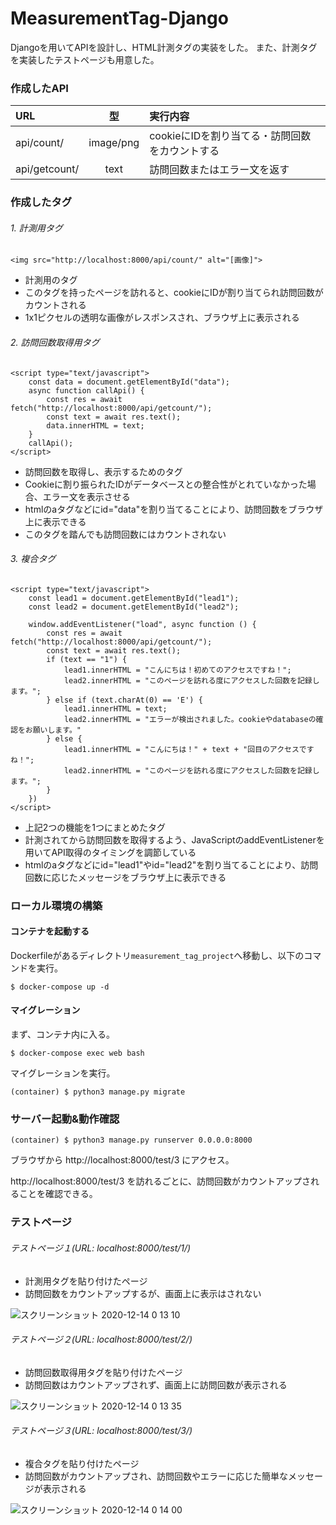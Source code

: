 # MeasurementTag-Django
Djangoを用いてAPIを設計し、HTML計測タグの実装をした。
また、計測タグを実装したテストページも用意した。

### 作成したAPI
| URL | 型 | 実行内容 |
|:------------|:-------:|:----------|
| api/count/ | image/png | cookieにIDを割り当てる・訪問回数をカウントする |
| api/getcount/ | text | 訪問回数またはエラー文を返す |

### 作成したタグ
###### 1. 計測用タグ
```<img src="http://localhost:8000/api/count/" alt="[画像]">```
- 計測用のタグ
- このタグを持ったページを訪れると、cookieにIDが割り当てられ訪問回数がカウントされる
- 1x1ピクセルの透明な画像がレスポンスされ、ブラウザ上に表示される

###### 2. 訪問回数取得用タグ
```
<script type="text/javascript">
    const data = document.getElementById("data");
    async function callApi() {
        const res = await fetch("http://localhost:8000/api/getcount/");
        const text = await res.text();
        data.innerHTML = text;
    }
    callApi();
</script>
```
- 訪問回数を取得し、表示するためのタグ
- Cookieに割り振られたIDがデータベースとの整合性がとれていなかった場合、エラー文を表示させる
- htmlのaタグなどにid="data"を割り当てることにより、訪問回数をブラウザ上に表示できる
- このタグを踏んでも訪問回数にはカウントされない

###### 3. 複合タグ
```
<script type="text/javascript">
    const lead1 = document.getElementById("lead1");
    const lead2 = document.getElementById("lead2");

    window.addEventListener("load", async function () {
        const res = await fetch("http://localhost:8000/api/getcount/");
        const text = await res.text();
        if (text == "1") {
            lead1.innerHTML = "こんにちは！初めてのアクセスですね！";
            lead2.innerHTML = "このページを訪れる度にアクセスした回数を記録します。";
        } else if (text.charAt(0) == 'E') {
            lead1.innerHTML = text;
            lead2.innerHTML = "エラーが検出されました。cookieやdatabaseの確認をお願いします。"
        } else {
            lead1.innerHTML = "こんにちは！" + text + "回目のアクセスですね！";
            lead2.innerHTML = "このページを訪れる度にアクセスした回数を記録します。";
        }
    })
</script>
```
- 上記2つの機能を1つにまとめたタグ
- 計測されてから訪問回数を取得するよう、JavaScriptのaddEventListenerを用いてAPI取得のタイミングを調節している
- htmlのaタグなどにid="lead1"やid="lead2"を割り当てることにより、訪問回数に応じたメッセージをブラウザ上に表示できる

### ローカル環境の構築
#### コンテナを起動する

Dockerfileがあるディレクトリ`measurement_tag_project`へ移動し、以下のコマンドを実行。
```
$ docker-compose up -d
```

#### マイグレーション
まず、コンテナ内に入る。
```
$ docker-compose exec web bash
```

マイグレーションを実行。
```
(container) $ python3 manage.py migrate
```

### サーバー起動&動作確認
```
(container) $ python3 manage.py runserver 0.0.0.0:8000
```

ブラウザから http://localhost:8000/test/3 にアクセス。

http://localhost:8000/test/3 を訪れるごとに、訪問回数がカウントアップされることを確認できる。

### テストページ
###### テストページ１(URL: localhost:8000/test/1/)
- 計測用タグを貼り付けたページ
- 訪問回数をカウントアップするが、画面上に表示はされない

![スクリーンショット 2020-12-14 0 13 10](https://user-images.githubusercontent.com/73047429/102015888-7a8caa00-3da1-11eb-88b6-3a5b7e14fe19.png)

###### テストページ２(URL: localhost:8000/test/2/)
- 訪問回数取得用タグを貼り付けたページ
- 訪問回数はカウントアップされず、画面上に訪問回数が表示される

![スクリーンショット 2020-12-14 0 13 35](https://user-images.githubusercontent.com/73047429/102015929-ab6cdf00-3da1-11eb-9fab-9ba5da80e8f8.png)

###### テストページ３(URL: localhost:8000/test/3/)
- 複合タグを貼り付けたページ
- 訪問回数がカウントアップされ、訪問回数やエラーに応じた簡単なメッセージが表示される

![スクリーンショット 2020-12-14 0 14 00](https://user-images.githubusercontent.com/73047429/102015945-bc1d5500-3da1-11eb-8d62-b4bf9db6a63d.png)

